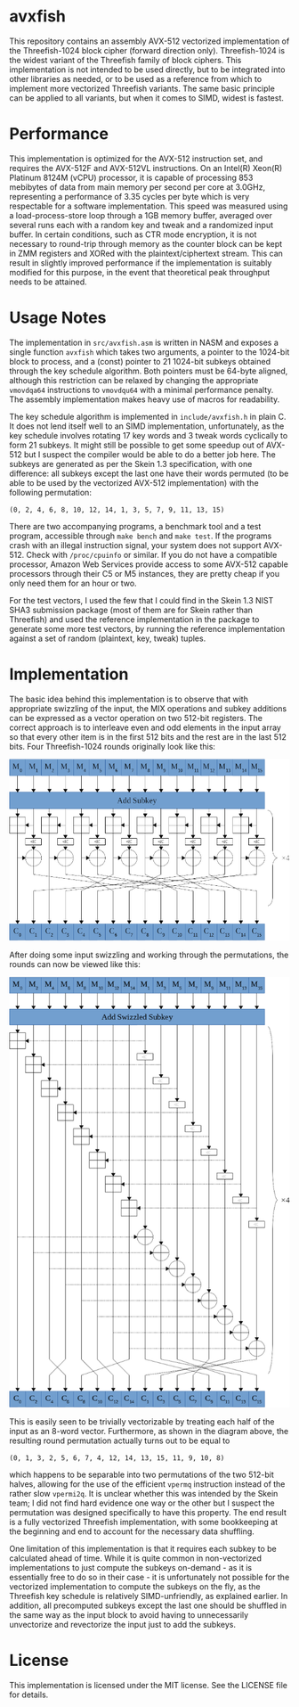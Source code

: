 avxfish
=======

This repository contains an assembly AVX-512 vectorized implementation of the Threefish-1024 block cipher (forward direction only). Threefish-1024 is the widest variant of the Threefish family of block ciphers. This implementation is not intended to be used directly, but to be integrated into other libraries as needed, or to be used as a reference from which to implement more vectorized Threefish variants. The same basic principle can be applied to all variants, but when it comes to SIMD, widest is fastest.

# Performance

This implementation is optimized for the AVX-512 instruction set, and requires the AVX-512F and AVX-512VL instructions. On an Intel(R) Xeon(R) Platinum 8124M (vCPU) processor, it is capable of processing 853 mebibytes of data from main memory per second per core at 3.0GHz, representing a performance of 3.35 cycles per byte which is very respectable for a software implementation. This speed was measured using a load-process-store loop through a 1GB memory buffer, averaged over several runs each with a random key and tweak and a randomized input buffer. In certain conditions, such as CTR mode encryption, it is not necessary to round-trip through memory as the counter block can be kept in ZMM registers and XORed with the plaintext/ciphertext stream. This can result in slightly improved performance if the implementation is suitably modified for this purpose, in the event that theoretical peak throughput needs to be attained.

# Usage Notes

The implementation in `src/avxfish.asm` is written in NASM and exposes a single function `avxfish` which takes two arguments, a pointer to the 1024-bit block to process, and a (const) pointer to 21 1024-bit subkeys obtained through the key schedule algorithm. Both pointers must be 64-byte aligned, although this restriction can be relaxed by changing the appropriate `vmovdqa64` instructions to `vmovdqu64` with a minimal performance penalty. The assembly implementation makes heavy use of macros for readability.

The key schedule algorithm is implemented in `include/avxfish.h` in plain C. It does not lend itself well to an SIMD implementation, unfortunately, as the key schedule involves rotating 17 key words and 3 tweak words cyclically to form 21 subkeys. It might still be possible to get some speedup out of AVX-512 but I suspect the compiler would be able to do a better job here. The subkeys are generated as per the Skein 1.3 specification, with one difference: all subkeys except the last one have their words permuted (to be able to be used by the vectorized AVX-512 implementation) with the following permutation:

    (0, 2, 4, 6, 8, 10, 12, 14, 1, 3, 5, 7, 9, 11, 13, 15)

There are two accompanying programs, a benchmark tool and a test program, accessible through `make bench` and `make test`. If the programs crash with an illegal instruction signal, your system does not support AVX-512. Check with `/proc/cpuinfo` or similar. If you do not have a compatible processor, Amazon Web Services provide access to some AVX-512 capable processors through their C5 or M5 instances, they are pretty cheap if you only need them for an hour or two.

For the test vectors, I used the few that I could find in the Skein 1.3 NIST SHA3 submission package (most of them are for Skein rather than Threefish) and used the reference implementation in the package to generate some more test vectors, by running the reference implementation against a set of random (plaintext, key, tweak) tuples.

# Implementation

The basic idea behind this implementation is to observe that with appropriate swizzling of the input, the MIX operations and subkey additions can be expressed as a vector operation on two 512-bit registers. The correct approach is to interleave even and odd elements in the input array so that every other item is in the first 512 bits and the rest are in the last 512 bits. Four Threefish-1024 rounds originally look like this:

<p align="center">
<img src="https://github.com/TomCrypto/avxfish/blob/master/media/diagram-standard.png?raw=true" alt="Standard Threefish-1024 round structure"/>
</p>

After doing some input swizzling and working through the permutations, the rounds can now be viewed like this:

<p align="center">
<img src="https://github.com/TomCrypto/avxfish/blob/master/media/diagram-vectorized.png?raw=true" alt="Vectorized Threefish-1024 round structure"/>
</p>

This is easily seen to be trivially vectorizable by treating each half of the input as an 8-word vector. Furthermore, as shown in the diagram above, the resulting round permutation actually turns out to be equal to

    (0, 1, 3, 2, 5, 6, 7, 4, 12, 14, 13, 15, 11, 9, 10, 8)

which happens to be separable into two permutations of the two 512-bit halves, allowing for the use of the efficient `vpermq` instruction instead of the rather slow `vpermi2q`. It is unclear whether this was intended by the Skein team; I did not find hard evidence one way or the other but I suspect the permutation was designed specifically to have this property. The end result is a fully vectorized Threefish implementation, with some bookkeeping at the beginning and end to account for the necessary data shuffling.

One limitation of this implementation is that it requires each subkey to be calculated ahead of time. While it is quite common in non-vectorized implementations to just compute the subkeys on-demand - as it is essentially free to do so in their case - it is unfortunately not possible for the vectorized implementation to compute the subkeys on the fly, as the Threefish key schedule is relatively SIMD-unfriendly, as explained earlier. In addition, all precomputed subkeys except the last one should be shuffled in the same way as the input block to avoid having to unnecessarily unvectorize and revectorize the input just to add the subkeys.

# License

This implementation is licensed under the MIT license. See the LICENSE file for details.
